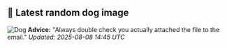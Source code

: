 ## 🐶 Latest random dog image
![Dog](https://images.dog.ceo/breeds/poodle-standard/n02113799_895.jpg)
**Advice:** "Always double check you actually attached the file to the email."
*Updated: 2025-08-08 14:45 UTC*
